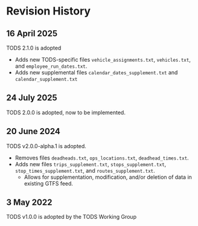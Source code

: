 # Revision History

## 16 April 2025
TODS 2.1.0 is adopted
* Adds new TODS-specific files `vehicle_assignments.txt`, `vehicles.txt`, and `employee_run_dates.txt`.
* Adds new supplemental files `calendar_dates_supplement.txt` and `calendar_supplement.txt`

## 24 July 2025

TODS 2.0.0 is adopted, now to be implemented.

## 20 June 2024

TODS v2.0.0-alpha.1 is adopted.

* Removes files `deadheads.txt`, `ops_locations.txt`, `deadhead_times.txt`.
* Adds new files `trips_supplement.txt`, `stops_supplement.txt`, `stop_times_supplement.txt`, and `routes_supplement.txt`.
    * Allows for supplementation, modification, and/or deletion of data in existing GTFS feed.

## 3 May 2022

TODS v1.0.0 is adopted by the TODS Working Group
